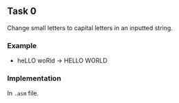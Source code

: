 ## Task 0
Change small letters to capital letters in an inputted string.

### Example
* heLLO woRld -> HELLO WORLD

### Implementation
In `.asm` file.

